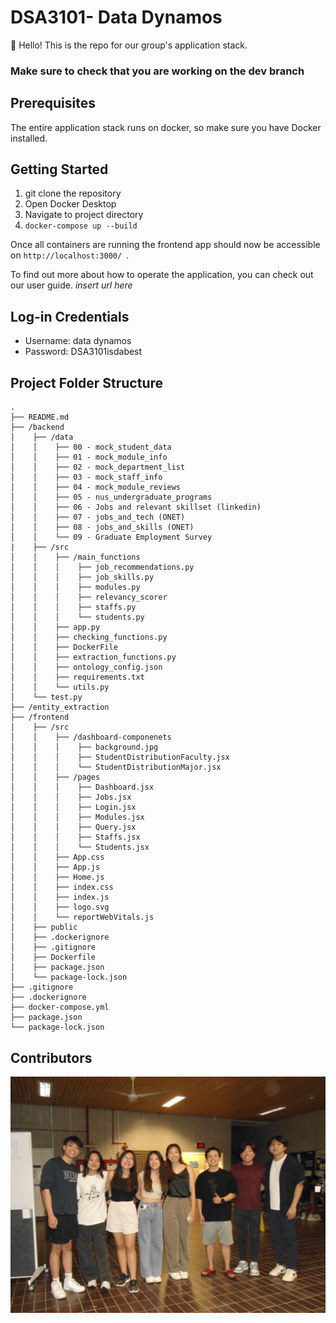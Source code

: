 # DSA3101- Data Dynamos
👋 Hello! This is the repo for our group's application stack. 

### Make sure to check that you are working on the dev branch

## Prerequisites
The entire application stack runs on docker, so make sure you have Docker installed.

## Getting Started
1. git clone the repository
2. Open Docker Desktop
3. Navigate to project directory
4. ```docker-compose up --build ```

Once all containers are running the frontend app should now be accessible on ```http://localhost:3000/ ```.

To find out more about how to operate the application, you can check out our user guide. *insert url here*

## Log-in Credentials
- Username: data dynamos
- Password: DSA3101isdabest

## Project Folder Structure
```plaintext
.
├── README.md
├── /backend
│    ├── /data
│    │    ├── 00 - mock_student_data                                            
│    │    ├── 01 - mock_module_info
│    │    ├── 02 - mock_department_list
│    │    ├── 03 - mock_staff_info
│    │    ├── 04 - mock_module_reviews
│    │    ├── 05 - nus_undergraduate_programs
│    │    ├── 06 - Jobs and relevant skillset (linkedin)
│    │    ├── 07 - jobs_and_tech (ONET)
│    │    ├── 08 - jobs_and_skills (ONET)
│    │    └── 09 - Graduate Employment Survey
|    ├── /src
│    │    ├── /main_functions
│    │    │    ├── job_recommendations.py
│    │    │    ├── job_skills.py
│    │    │    ├── modules.py
│    │    │    ├── relevancy_scorer
│    │    │    ├── staffs.py
│    │    │    └── students.py
│    │    ├── app.py
│    │    ├── checking_functions.py
│    │    ├── DockerFile
│    │    ├── extraction_functions.py
│    │    ├── ontology_config.json
│    │    ├── requirements.txt
│    │    └── utils.py
│    └── test.py
├── /entity_extraction
├── /frontend
│    ├── /src
│    │    ├── /dashboard-componenets
│    │    │    ├── background.jpg 
│    │    │    ├── StudentDistributionFaculty.jsx
│    │    │    └── StudentDistributionMajor.jsx
│    │    ├── /pages
│    │    │    ├── Dashboard.jsx
│    │    │    ├── Jobs.jsx
│    │    │    ├── Login.jsx
│    │    │    ├── Modules.jsx
│    │    │    ├── Query.jsx
│    │    │    ├── Staffs.jsx
│    │    │    └── Students.jsx
│    │    ├── App.css
│    │    ├── App.js
│    │    ├── Home.js
│    │    ├── index.css
│    │    ├── index.js
│    │    ├── logo.svg
│    │    └── reportWebVitals.js
│    ├── public
│    ├── .dockerignore
│    ├── .gitignore
│    ├── Dockerfile
│    ├── package.json
│    └── package-lock.json
├── .gitignore
├── .dockerignore
├── docker-compose.yml
├── package.json
└── package-lock.json
```

## Contributors
![Data Dynamos Team](images/dsa3101_contributors.jpg)